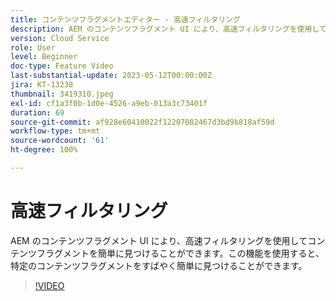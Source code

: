 ```yaml
---
title: コンテンツフラグメントエディター - 高速フィルタリング
description: AEM のコンテンツフラグメント UI により、高速フィルタリングを使用してコンテンツフラグメントを簡単に見つけることができます。この機能を使用すると、特定のコンテンツフラグメントをすばやく簡単に見つけることができます。
version: Cloud Service
role: User
level: Beginner
doc-type: Feature Video
last-substantial-update: 2023-05-12T00:00:00Z
jira: KT-13238
thumbnail: 3419310.jpeg
exl-id: cf1a3f0b-1d0e-4526-a9eb-013a3c73401f
duration: 69
source-git-commit: af928e60410022f12207082467d3bd9b818af59d
workflow-type: tm+mt
source-wordcount: '61'
ht-degree: 100%

---
```


# 高速フィルタリング

AEM のコンテンツフラグメント UI により、高速フィルタリングを使用してコンテンツフラグメントを簡単に見つけることができます。この機能を使用すると、特定のコンテンツフラグメントをすばやく簡単に見つけることができます。

>[!VIDEO](https://video.tv.adobe.com/v/3419310/?learn=on)

